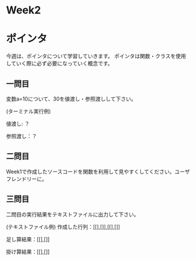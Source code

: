# Week2
# ポインタ
今週は、ポインタについて学習していきます。
ポインタは関数・クラスを使用していく際に必ず必要になっていく概念です。

## 一問目
変数a=10について、30を値渡し・参照渡しして下さい。

(ターミナル実行例)

値渡し: ？

参照渡し：？

## 二問目
Week1で作成したソースコードを関数を利用して見やすくしてください。ユーザフレンドリーに。

## 三問目
二問目の実行結果をテキストファイルに出力して下さい。

(テキストファイル例)
作成した行列：[[],[]],[[],[]]

足し算結果：[[],[]]

掛け算結果：[[],[]]